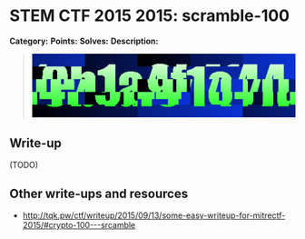 # STEM CTF 2015 2015: scramble-100

**Category:** 
**Points:** 
**Solves:** 
**Description:**

> ![](scramble.png)


## Write-up

(TODO)

## Other write-ups and resources

* <http://tqk.pw/ctf/writeup/2015/09/13/some-easy-writeup-for-mitrectf-2015/#crypto-100---srcamble> 
